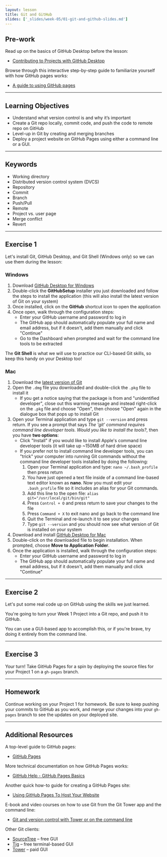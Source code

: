 ```yaml
---
layout: lesson
title: Git and GitHub
slides: ['_slides/week-05/01-git-and-github-slides.md']
---
```


## Pre-work

Read up on the basics of GitHub Desktop before the lesson:

- [Contributing to Projects with GitHub Desktop](https://help.github.com/desktop/guides/contributing/)

Browse through this interactive step-by-step guide to familiarize yourself with how GitHub pages works:

- [A guide to using GitHub pages](https://www.thinkful.com/learn/a-guide-to-using-github-pages/)

---

## Learning Objectives

- Understand what version control is and why it’s important
- Create a Git repo locally, commit code, and push the code to remote repo on GitHub
- Level-up in Git by creating and merging branches
- Deploy a project website on GitHub Pages using either a command line or a GUI.

---

## Keywords

- Working directory
- Distributed version control system (DVCS)
- Repository
- Commit
- Branch
- Push/Pull
- Remote
- Project vs. user page
- Merge conflict
- Revert

---

## Exercise 1

Let's install Git, GitHub Desktop, and Git Shell (Windows only) so we can use them during the lesson:

### Windows

1. Download [GitHub Desktop for Windows](https://desktop.github.com/)
2. Double-click the **GitHubSetup** installer you just downloaded and follow the steps to install the application (this will also install the latest version of Git on your system)
3. Once installed, click on the **GitHub** shortcut icon to open the application
4. Once open, walk through the configuration steps:
	- Enter your GitHub username and password to log in
	- The GitHub app should automatically populate your full name and email address, but if it doesn't, add them manually and click "Continue"
	- Go to the Dashboard when prompted and wait for the command line tools to be extracted

The **Git Shell** is what we will use to practice our CLI-based Git skills, so keep this handy on your Desktop too!

### Mac

1. Download the [latest version of Git](https://git-scm.com/downloads)
2. Open the `.dmg` file you downloaded and double-click the `.pkg` file to install it
   - If you get a notice saying that the package is from and "unidentified developer", close out this warning message and instead right-click on the `.pkg` file and choose "Open", then choose "Open" again in the dialogue box that pops up to install Git
3. Open your Terminal application and type `git --version` and press return. If you see a prompt that says *The 'git' command requires command line developer tools. Would you like to install the tools?*, then you have **two options**:
   - Click "Install" if you would like to install Apple's command line developer tools (it will take up ~150MB of hard drive space)
   - If you prefer not to install command line developer tools, you can "trick" your computer into running Git commands without the command line developer tools installed by doing the following:
      1. Open your Terminal application and type: `nano ~/.bash_profile` then press return
      2. You have just opened a text file inside of a command line-based text editor known as **nano**. Now you must edit your `.bash_profile` file so it includes an alias for your Git commands.
      3. Add this line to the open file: `alias git="/usr/local/git/bin/git"`
      4. Press `Control + O` and press return to save your changes to the file
      5. Press `Command + X` to exit nano and go back to the command line
      6. Quit the Terminal and re-launch it to see your changes
      7. Type `git --version` and you should now see what version of Git is installed on your system
4. Download and install [GitHub Desktop for Mac](https://desktop.github.com/)
5. Double-click on the downloaded file to begin installation. When prompted, choose **Move to Application Folder**.
6. Once the application is installed, walk through the configuration steps:
   - Enter your GitHub username and password to log in
   - The GitHub app should automatically populate your full name and email address, but if it doesn't, add them manually and click "Continue"

---

## Exercise 2

Let's put some real code up on GitHub using the skills we just learned.

You're going to turn your Week 1 Project into a Git repo, and push it to GitHub.

You can use a GUI-based app to accomplish this, or if you're brave, try doing it entirely from the command line.

---

## Exercise 3

Your turn! Take GitHub Pages for a spin by deploying the source files for your Project 1 on a `gh-pages` branch.

---

## Homework

Continue working on your Project 1 for homework. Be sure to keep pushing your commits to GitHub as you work, and merge your changes into your `gh-pages` branch to see the updates on your deployed site.

---

## Additional Resources

A top-level guide to GitHub pages:

- [GitHub Pages](https://pages.github.com/)

More technical documentation on how GitHub Pages works:

- [GitHub Help - GitHub Pages Basics](https://help.github.com/categories/github-pages-basics/)

Another quick how-to guide for creating a GitHub Pages site:

- [Using GitHub Pages To Host Your Website](http://blog.teamtreehouse.com/using-github-pages-to-host-your-website)

E-book and video courses on how to use Git from the Git Tower app and the command line:

- [Git and version control with Tower or on the command line](https://www.git-tower.com/learn/)

Other Git clients:

- [SourceTree](https://www.sourcetreeapp.com/) &ndash; free GUI
- [Tig](https://jonas.github.io/tig/) &ndash; free terminal-based GUI
- [Tower](https://www.git-tower.com) &ndash; paid GUI
